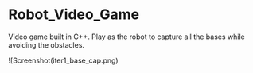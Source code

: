 # Robot_Video_Game
Video game built in C++. Play as the robot to capture all the bases while avoiding the obstacles.

![Screenshot(iter1_base_cap.png)
